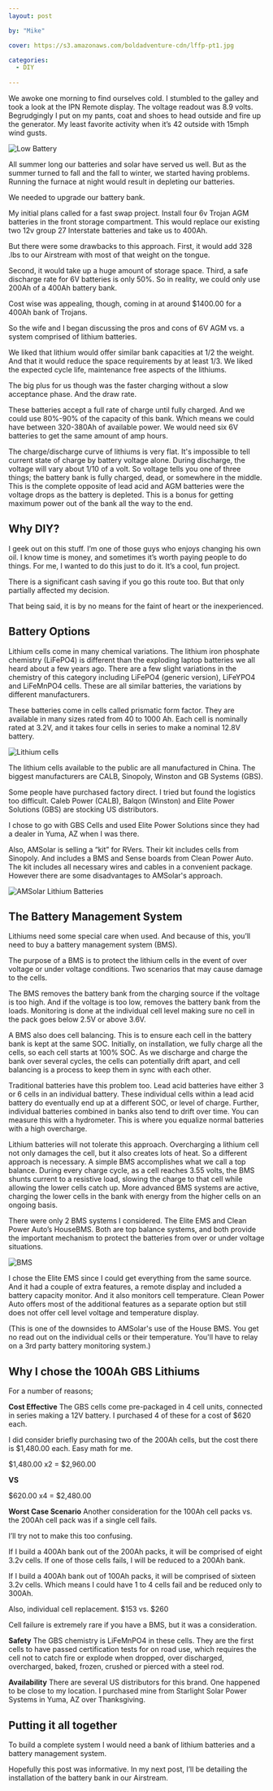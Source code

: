 ```yaml
---
layout: post

by: "Mike"

cover: https://s3.amazonaws.com/boldadventure-cdn/lffp-pt1.jpg

categories:
  - DIY
  
---
```



We awoke one morning to find ourselves cold. I stumbled to the galley and took a look at the IPN Remote display. The voltage readout was 8.9 volts. Begrudgingly I put on my pants, coat and shoes to head outside and fire up the generator. My least favorite activity when it’s 42 outside with 15mph wind gusts.

<img src="https://scontent-lax3-1.cdninstagram.com/hphotos-xpt1/t51.2885-15/e35/11909147_1666563770266568_2071204063_n.jpg" alt="Low Battery">

All summer long our batteries and solar have served us well. But as the summer turned to fall and the fall to winter, we started having problems. Running the furnace at night would result in depleting our batteries. 

We needed to upgrade our battery bank.

My initial plans called for a fast swap project. Install four 6v Trojan AGM batteries in the front storage compartment. This would replace our existing two 12v group 27 Interstate batteries and take us to 400Ah.

But there were some drawbacks to this approach. First, it would add 328 .lbs to our Airstream with most of that weight on the tongue.

Second, it would take up a huge amount of storage space. Third, a safe discharge rate for 6V batteries is only 50%. So in reality, we could only use 200Ah  of a 400Ah battery bank.

Cost wise was appealing, though, coming in at around $1400.00 for a 400Ah bank of Trojans.

So the wife and I began discussing the pros and cons of 6V AGM vs. a system comprised of lithium batteries. 

We liked that lithium would offer similar bank capacities at 1/2 the weight. And that it would reduce the space requirements by at least 1/3. We liked the expected cycle life, maintenance free aspects of the lithiums.

The big plus for us though was the faster charging without a slow acceptance phase. And the draw rate.

These batteries accept a full rate of charge until fully charged. And we could use 80%-90% of the capacity of this bank. Which means we could have between 320-380Ah of available power. We would need six 6V batteries to get the same amount of amp hours.

The charge/discharge curve of lithiums is very flat. It's impossible to tell current state of charge by battery voltage alone. During discharge, the voltage will vary about 1/10 of a volt. So voltage tells you one of three things; the battery bank is fully charged, dead, or somewhere in the middle. This is the complete opposite of lead acid and AGM batteries were the voltage drops as the battery is depleted. This is a bonus for getting maximum power out of the bank all the way to the end. 

## Why DIY?

I geek out on this stuff. I’m one of those guys who enjoys changing his own oil. I know time is money, and sometimes it’s worth paying people to do things. For me, I wanted to do this just to do it. It’s a cool, fun project. 

There is a significant cash saving if you go this route too. But that only partially affected my decision. 

That being said, it is by no means for the faint of heart or the inexperienced. 


## Battery Options
 
Lithium cells come in many chemical variations. The lithium iron phosphate chemistry (LiFePO4) is different than the exploding laptop batteries we all heard about a few years ago. There are a few slight variations in the chemistry of this category including LiFePO4 (generic version), LiFeYPO4 and LiFeMnPO4 cells. These are all similar batteries, the variations by different manufacturers.

These batteries come in cells called prismatic form factor. They are available in many sizes rated from 40 to 1000 Ah. Each cell is nominally rated at 3.2V, and it takes four cells in series to make a nominal 12.8V battery. 

<img src="https://scontent-lax3-1.xx.fbcdn.net/hphotos-xfp1/v/t1.0-9/12375981_1515853978710964_3124539985766957537_n.jpg?oh=81dd82af8f617b36a02fe5eef371ca96&oe=570C196A" alt="Lithium cells">

The lithium cells available to the public are all manufactured in China. The biggest manufacturers are CALB, Sinopoly, Winston and GB Systems (GBS). 

Some people have purchased factory direct. I tried but found the logistics too difficult. Caleb Power (CALB), Balqon (Winston) and Elite Power Solutions (GBS) are stocking US distributors. 

I chose to go with GBS Cells and used Elite Power Solutions since they had a dealer in Yuma, AZ when I was there.

Also, AMSolar is selling a “kit” for RVers. Their kit includes cells from Sinopoly. And includes a BMS and Sense boards from Clean Power Auto. The kit includes all necessary wires and cables in a convenient package. However there are some disadvantages to AMSolar's approach. 

<img src="https://scontent-lax3-1.xx.fbcdn.net/hphotos-xfa1/v/t1.0-9/1014109_1515854285377600_203220778352229125_n.png?oh=7f77112a76a1e05e3675f3d6ae9d0b6e&oe=57108401" alt="AMSolar Lithium Batteries">


## The Battery Management System

Lithiums need some special care when used. And because of this, you’ll need to buy a battery management system (BMS).

The purpose of a BMS is to protect the lithium cells in the event of over voltage or under voltage conditions. Two scenarios that may cause damage to the cells.

The BMS removes the battery bank from the charging source if the voltage is too high. And if the voltage is too low, removes the battery bank from the loads. Monitoring is done at the individual cell level making sure no cell in the pack goes below 2.5V or above 3.6V.

A BMS also does cell balancing. This is to ensure each cell in the battery bank is kept at the same SOC. Initially, on installation, we fully charge all the cells, so each cell starts at 100% SOC. As we discharge and charge the bank over several cycles, the cells can potentially drift apart, and cell balancing is a process to keep them in sync with each other.

Traditional batteries have this problem too. Lead acid batteries have either 3 or 6 cells in an individual battery. These individual cells within a lead acid battery do eventually end up at a different SOC, or level of charge. Further, individual batteries combined in banks also tend to drift over time. You can measure this with a hydrometer. This is where you equalize normal batteries with a high overcharge.

Lithium batteries will not tolerate this approach. Overcharging a lithium cell not only damages the cell, but it also creates lots of heat. So a different approach is necessary. A simple BMS accomplishes what we call a top balance. During every charge cycle, as a cell reaches 3.55 volts, the BMS shunts current to a resistive load, slowing the charge to that cell while allowing the lower cells catch up. More advanced BMS systems are active, charging the lower cells in the bank with energy from the higher cells on an ongoing basis.

There were only 2 BMS systems I considered. The Elite EMS and Clean Power Auto’s HouseBMS. Both are top balance systems, and both provide the important mechanism to protect the batteries from over or under voltage situations. 

<img src="https://scontent-lax3-1.xx.fbcdn.net/hphotos-xpa1/t31.0-8/10296253_1515854855377543_4375584740301100434_o.jpg" alt="BMS">

I chose the Elite EMS since I could get everything from the same source. And it had a couple of extra features, a remote display and included a battery capacity monitor. And it also monitors cell temperature. Clean Power Auto offers most of the additional features as a separate option but still does not offer cell level voltage and temperature display.

(This is one of the downsides to AMSolar's use of the House BMS. You get no read out on the individual cells or their temperature. You'll have to relay on a 3rd party battery monitoring system.)

## Why I chose the 100Ah GBS Lithiums

For a number of reasons;

**Cost Effective**
The GBS cells come pre-packaged in 4 cell units, connected in series making a 12V battery. I purchased 4 of these for a cost of $620 each.

I did consider briefly purchasing two of the 200Ah cells, but the cost there is $1,480.00 each. Easy math for me.

$1,480.00    x2 = $2,960.00

**VS**

$620.00 x4 = $2,480.00    

**Worst Case Scenario**
Another consideration for the 100Ah cell packs vs. the 200Ah cell pack was if a single cell fails.

I’ll try not to make this too confusing.

If I build a 400Ah bank out of the 200Ah packs, it will be comprised of eight 3.2v cells. If one of those cells fails, I will be reduced to a 200Ah bank.

If I build a 400Ah bank out of 100Ah packs, it will be comprised of sixteen 3.2v cells. Which means I could have 1 to 4 cells fail and be reduced only to 300Ah.

Also, individual cell replacement. $153 vs. $260

Cell failure is extremely rare if you have a BMS, but it was a consideration.

**Safety**
The GBS chemistry is LiFeMnPO4 in these cells. They are the first cells to have passed certification tests for on road use, which requires the cell not to catch fire or explode when dropped, over discharged, overcharged, baked, frozen, crushed or pierced with a steel rod.

**Availability**
There are several US distributors for this brand. One happened to be close to my location. I purchased mine from Starlight Solar Power Systems in Yuma, AZ over Thanksgiving.

## Putting it all together

To build a complete system I would need a bank of lithium batteries and a battery management system.

Hopefully this post was informative. In my next post, I’ll be detailing the installation of the battery bank in our Airstream.

